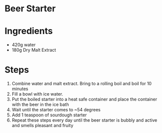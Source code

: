 # Beer Starter

# Ingredients

 * 420g water
 * 180g Dry Malt Extract
 
 
# Steps
 
  1. Combine water and malt extract. Bring to a rolling boil and boil for 10 minutes
  2. Fill a bowl with ice water.
  3. Put the boiled starter into a heat safe container and place the container with the beer in the ice bath
  4. Wait until the starter comes to ~54 degrees
  5. Add 1 teaspoon of sourdough starter
  6. Repeat these steps every day until the beer starter is bubbly and active and smells pleasant and fruity
  